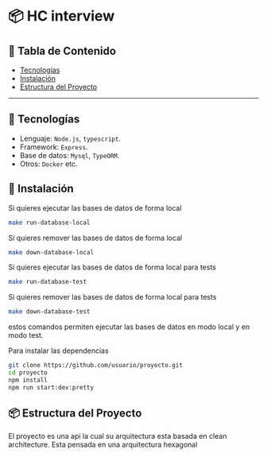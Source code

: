 # 📦 HC interview

## 🧾 Tabla de Contenido

- [Tecnologías](#tecnologías)
- [Instalación](#instalación)
- [Estructura del Proyecto](#estructura-del-proyecto)

---

## 🧰 Tecnologías

- Lenguaje: `Node.js`, `typescript`.
- Framework: `Express`.
- Base de datos: `Mysql`, `TypeORM`.
- Otros: `Docker` etc.

## 🚀 Instalación

Si quieres ejecutar las bases de datos de forma local

```bash
make run-database-local
```

Si quieres remover las bases de datos de forma local

```bash
make down-database-local
```

Si quieres ejecutar las bases de datos de forma local para tests

```bash
make run-database-test
```

Si quieres remover las bases de datos de forma local para tests

```bash
make down-database-test
```

estos comandos permiten ejecutar las bases de datos en modo local y en modo test.

Para instalar las dependencias

```bash
git clone https://github.com/usuario/proyecto.git
cd proyecto
npm install
npm run start:dev:pretty
```

## 📦 Estructura del Proyecto

El proyecto es una api la cual su arquitectura esta basada en clean architecture.
Esta pensada en una arquitectura hexagonal
